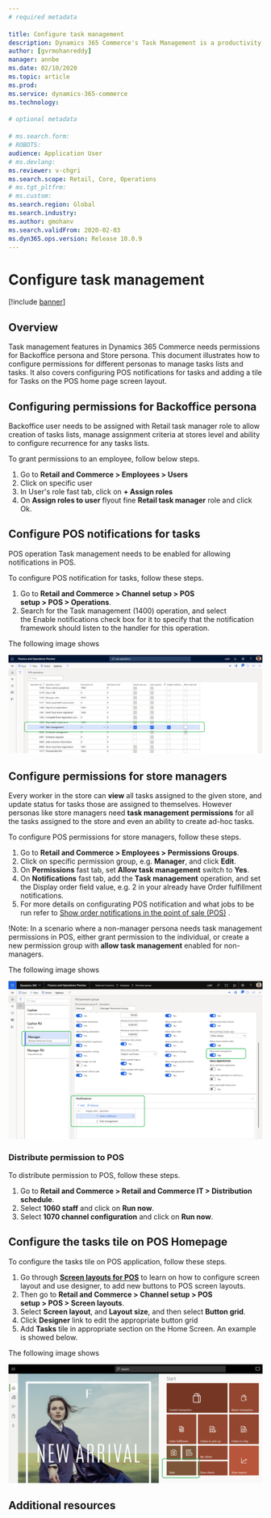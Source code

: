 ```yaml
---
# required metadata

title: Configure task management
description: Dynamics 365 Commerce's Task Management is a productivity feature, for Firstline manager (Regional/Store) and Firstline workers, that gives an ability to create tasks lists , manage assignment criteria, and track status, in an integrated way between Backoffice and POS applications.
author: [gvrmohanreddy]
manager: annbe
ms.date: 02/10/2020
ms.topic: article
ms.prod: 
ms.service: dynamics-365-commerce
ms.technology: 

# optional metadata

# ms.search.form:  
# ROBOTS: 
audience: Application User
# ms.devlang: 
ms.reviewer: v-chgri
ms.search.scope: Retail, Core, Operations
# ms.tgt_pltfrm: 
# ms.custom: 
ms.search.region: Global
ms.search.industry: 
ms.author: gmohanv
ms.search.validFrom: 2020-02-03
ms.dyn365.ops.version: Release 10.0.9
---
```


# Configure task management

[!include [banner](includes/banner.md)]

## Overview

Task management features in Dynamics 365 Commerce needs permissions for Backoffice persona and Store persona. This document illustrates how to configure permissions for different personas to manage tasks lists and tasks. It also covers configuring POS notifications for tasks and adding a tile for Tasks on the POS home page screen layout.

## Configuring permissions for Backoffice persona
Backoffice user needs to be assigned with Retail task manager role to allow creation of tasks lists, manage assignment criteria at stores level and ability to configure recurrence for any tasks lists. 

To grant permissions to an employee, follow below steps. 

1. Go to **Retail and Commerce > Employees > Users** 
1. Click on specific user 
1. In User's role fast tab, click on **+ Assign roles**
1. On **Assign roles to user** flyout fine **Retail task manager** role and click Ok.


## Configure POS notifications for tasks

POS operation Task management needs to be enabled for allowing notifications in POS. 

To configure POS notification for tasks, follow these steps.

1. Go to **Retail and Commerce > Channel setup > POS setup > POS > Operations**.
1. Search for the Task management (1400) operation, and select the Enable notifications check box for it to specify that the notification framework should listen to the handler for this operation. 

The following image shows

![Dynamics 365 Commerce - Task management configuration](media/HQ-POS-Tasks-Notifications.png)


## Configure permissions for store managers

Every worker in the store can **view** all tasks assigned to the given store, and update status for tasks those are assigned to themselves. However personas like store managers need **task management permissions** for all the tasks assigned to the store and even an ability to create ad-hoc tasks. 

To configure POS permissions for store managers, follow these steps.

1. Go to **Retail and Commerce > Employees > Permissions Groups**.
1. Click on specific permission group, e.g. **Manager**, and click **Edit**. 
1. On **Permissions** fast tab, set **Allow task management** switch to **Yes**.
1. On **Notifications** fast tab, add the **Task management** operation, and set the Display order field value, e.g. 2 in your already have Order fulfillment notifications. 
1. For more details on configurating POS notification and what jobs to be run refer to [Show order notifications in the point of sale (POS)](https://docs.microsoft.com/en-us/dynamics365/retail/notifications-pos?toc=/dynamics365/commerce/toc.json) .
	
!Note: In a scenario where a non-manager persona needs task management permissions in POS, either grant permission to the individual, or create a new permission group with **allow task management** enabled for non-managers. 

The following image shows

![Dynamics 365 Commerce - Task management configuration](media/HQ-POS-Tasks-Notifications-User-Permission.png)

### Distribute permission to POS

To distribute permission to POS, follow these steps.

1. Go to **Retail and Commerce > Retail and Commerce IT > Distribution schedule**.
1. Select **1060 staff** and click on **Run now**.
1. Select **1070 channel configuration** and click on **Run now**. 
  
## Configure the tasks tile on POS Homepage

To configure the tasks tile on POS application, follow these steps.

1. Go through  [**Screen layouts for POS**](https://docs.microsoft.com/en-us/dynamics365/retail/pos-screen-layouts?toc=/dynamics365/commerce/toc.json) to learn on how to configure screen layout and use designer, to add new buttons to POS screen layouts.
1. Then go to **Retail and Commerce > Channel setup > POS setup > POS > Screen layouts**.
1. Select **Screen layout**, and **Layout size**, and then select **Button grid**.
1. Click **Designer** link to edit the appropriate  button grid 
1. Add **Tasks** tile in appropriate section on the Home Screen. An example is showed below.

The following image shows

![Dynamics 365 Commerce - Task management configuration](media/POS-home-screen-tasks-button-image.png)


## Additional resources


